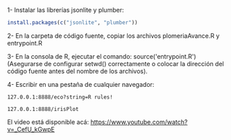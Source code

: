 1- Instalar las librerías jsonlite y plumber:

```r
install.packages(c("jsonlite", "plumber"))
```

2- En la carpeta de código fuente, copiar los archivos plomeriaAvance.R y entrypoint.R

3- En la consola de R, ejecutar el comando: source('entrypoint.R') (Asegurarse de configurar setwd() correctamente o colocar la dirección del código fuente antes del nombre de los archivos).

4- Escribir en una pestaña de cualquier navegador:

```127.0.0.1:8888/eco?string=R rules!```

```127.0.0.1:8888/irisPlot```
 
El video está disponible acá: https://www.youtube.com/watch?v=_CefU_kGwpE